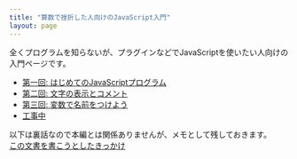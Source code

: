 ```yaml
---
title: "算数で挫折した人向けのJavaScript入門"
layout: page
---
```


全くプログラムを知らないが、プラグインなどでJavaScriptを使いたい人向けの入門ページです。

- [第一回: はじめてのJavaScriptプログラム](ch1.md)
- [第二回: 文字の表示とコメント](ch2.md)
- [第三回: 変数で名前をつけよう](ch3.md)
- [工事中](ch4.md)


以下は裏話なので本編とは関係ありませんが、メモとして残しておきます。  
[この文書を書こうとしたきっかけ](story.md)